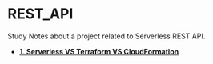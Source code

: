 # REST_API
Study Notes about a project related to Serverless REST API. 
- [1. **Serverless VS Terraform VS CloudFormation**](https://github.com/y25xiang/blog/issues/1)
